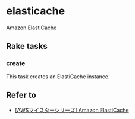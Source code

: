 # elasticache

Amazon ElastiCache

## Rake tasks

### create

This task creates an ElastiCache instance.

## Refer to

* [[AWSマイスターシリーズ] Amazon ElastiCache](http://www.slideshare.net/AmazonWebServicesJapan/aws-amazon-elast)
